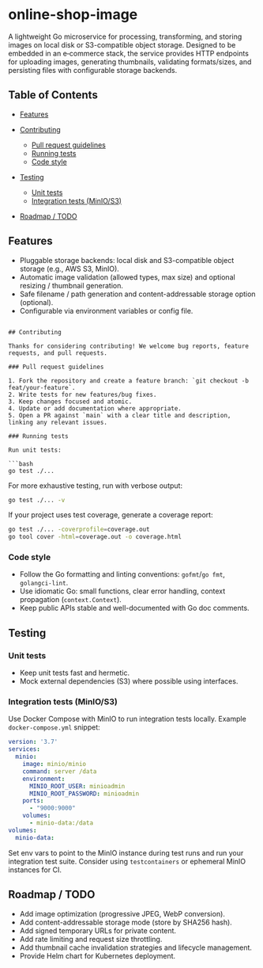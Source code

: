 # online-shop-image

A lightweight Go microservice for processing, transforming, and storing images on local disk or S3-compatible object storage. Designed to be embedded in an e‑commerce stack, the service provides HTTP endpoints for uploading images, generating thumbnails, validating formats/sizes, and persisting files with configurable storage backends.

## Table of Contents

* [Features](#features)
* [Contributing](#contributing)

  * [Pull request guidelines](#pull-request-guidelines)
  * [Running tests](#running-tests)
  * [Code style](#code-style)
* [Testing](#testing)

  * [Unit tests](#unit-tests)
  * [Integration tests (MinIO/S3)](#integration-tests-minios3)
* [Roadmap / TODO](#roadmap--todo)

## Features

* Pluggable storage backends: local disk and S3-compatible object storage (e.g., AWS S3, MinIO).
* Automatic image validation (allowed types, max size) and optional resizing / thumbnail generation.
* Safe filename / path generation and content-addressable storage option (optional).
* Configurable via environment variables or config file.


```

## Contributing

Thanks for considering contributing! We welcome bug reports, feature requests, and pull requests.

### Pull request guidelines

1. Fork the repository and create a feature branch: `git checkout -b feat/your-feature`.
2. Write tests for new features/bug fixes.
3. Keep changes focused and atomic.
4. Update or add documentation where appropriate.
5. Open a PR against `main` with a clear title and description, linking any relevant issues.

### Running tests

Run unit tests:

```bash
go test ./...
```

For more exhaustive testing, run with verbose output:

```bash
go test ./... -v
```

If your project uses test coverage, generate a coverage report:

```bash
go test ./... -coverprofile=coverage.out
go tool cover -html=coverage.out -o coverage.html
```

### Code style

* Follow the Go formatting and linting conventions: `gofmt`/`go fmt`, `golangci-lint`.
* Use idiomatic Go: small functions, clear error handling, context propagation (`context.Context`).
* Keep public APIs stable and well-documented with Go doc comments.

## Testing

### Unit tests

* Keep unit tests fast and hermetic.
* Mock external dependencies (S3) where possible using interfaces.

### Integration tests (MinIO/S3)

Use Docker Compose with MinIO to run integration tests locally. Example `docker-compose.yml` snippet:

```yaml
version: '3.7'
services:
  minio:
    image: minio/minio
    command: server /data
    environment:
      MINIO_ROOT_USER: minioadmin
      MINIO_ROOT_PASSWORD: minioadmin
    ports:
      - "9000:9000"
    volumes:
      - minio-data:/data
volumes:
  minio-data:
```

Set env vars to point to the MinIO instance during test runs and run your integration test suite. Consider using `testcontainers` or ephemeral MinIO instances for CI.

## Roadmap / TODO

* Add image optimization (progressive JPEG, WebP conversion).
* Add content-addressable storage mode (store by SHA256 hash).
* Add signed temporary URLs for private content.
* Add rate limiting and request size throttling.
* Add thumbnail cache invalidation strategies and lifecycle management.
* Provide Helm chart for Kubernetes deployment.
